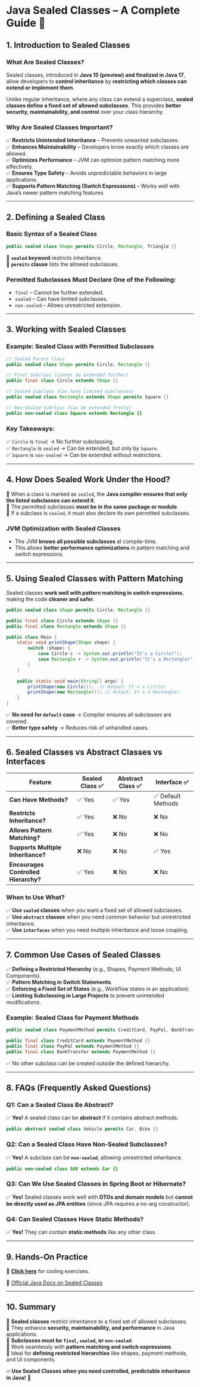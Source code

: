# **Java Sealed Classes – A Complete Guide** 🚀  

## **1. Introduction to Sealed Classes**  

### **What Are Sealed Classes?**  

Sealed classes, introduced in **Java 15 (preview) and finalized in Java 17**, allow developers to **control inheritance** by **restricting which classes can extend or implement them**.  

Unlike regular inheritance, where any class can extend a superclass, **sealed classes define a fixed set of allowed subclasses**. This provides **better security, maintainability, and control** over your class hierarchy.  

### **Why Are Sealed Classes Important?**  

✅ **Restricts Unintended Inheritance** – Prevents unwanted subclasses.  
✅ **Enhances Maintainability** – Developers know exactly which classes are allowed.  
✅ **Optimizes Performance** – JVM can optimize pattern matching more effectively.  
✅ **Ensures Type Safety** – Avoids unpredictable behaviors in large applications.  
✅ **Supports Pattern Matching (Switch Expressions)** – Works well with Java’s newer pattern matching features.  

---

## **2. Defining a Sealed Class**  

### **Basic Syntax of a Sealed Class**  
```java
public sealed class Shape permits Circle, Rectangle, Triangle {}
```
🔹 **`sealed` keyword** restricts inheritance.  
🔹 **`permits` clause** lists the allowed subclasses.  

### **Permitted Subclasses Must Declare One of the Following:**  
- `final` – Cannot be further extended.  
- `sealed` – Can have limited subclasses.  
- `non-sealed` – Allows unrestricted extension.  

---

## **3. Working with Sealed Classes**  

### **Example: Sealed Class with Permitted Subclasses**  
```java
// Sealed Parent Class
public sealed class Shape permits Circle, Rectangle {}

// Final Subclass (Cannot be extended further)
public final class Circle extends Shape {}

// Sealed Subclass (Can have limited subclasses)
public sealed class Rectangle extends Shape permits Square {}

// Non-Sealed Subclass (Can be extended freely)
public non-sealed class Square extends Rectangle {}
```

### **Key Takeaways:**  
✅ `Circle` is `final` → No further subclassing.  
✅ `Rectangle` is `sealed` → Can be extended, but only by `Square`.  
✅ `Square` is `non-sealed` → Can be extended without restrictions.  

---

## **4. How Does Sealed Work Under the Hood?**  

🔹 When a class is marked as `sealed`, the **Java compiler ensures that only the listed subclasses can extend it**.  
🔹 The permitted subclasses **must be in the same package or module**.  
🔹 If a subclass is `sealed`, it must also declare its own permitted subclasses.  

### **JVM Optimization with Sealed Classes**  
- The JVM **knows all possible subclasses** at compile-time.  
- This allows **better performance optimizations** in pattern matching and switch expressions.  

---

## **5. Using Sealed Classes with Pattern Matching**  

Sealed classes **work well with pattern matching in switch expressions**, making the code **cleaner and safer**.  

```java
public sealed class Shape permits Circle, Rectangle {}

public final class Circle extends Shape {}
public final class Rectangle extends Shape {}

public class Main {
    static void printShape(Shape shape) {
        switch (shape) {
            case Circle c -> System.out.println("It's a Circle!");
            case Rectangle r -> System.out.println("It's a Rectangle!");
        }
    }

    public static void main(String[] args) {
        printShape(new Circle());  // Output: It's a Circle!
        printShape(new Rectangle()); // Output: It's a Rectangle!
    }
}
```
✅ **No need for `default` case** → Compiler ensures all subclasses are covered.  
✅ **Better type safety** → Reduces risk of unhandled cases.  

---

## **6. Sealed Classes vs Abstract Classes vs Interfaces**  

| Feature            | Sealed Class ✅ | Abstract Class ✅ | Interface ✅ |
|--------------------|---------------|-----------------|-------------|
| **Can Have Methods?** | ✅ Yes | ✅ Yes | ✅ Default Methods |
| **Restricts Inheritance?** | ✅ Yes | ❌ No | ❌ No |
| **Allows Pattern Matching?** | ✅ Yes | ❌ No | ❌ No |
| **Supports Multiple Inheritance?** | ❌ No | ❌ No | ✅ Yes |
| **Encourages Controlled Hierarchy?** | ✅ Yes | ❌ No | ❌ No |

### **When to Use What?**  
✅ **Use `sealed` classes** when you want a fixed set of allowed subclasses.  
✅ **Use `abstract` classes** when you need common behavior but unrestricted inheritance.  
✅ **Use `interfaces`** when you need multiple inheritance and loose coupling.  

---

## **7. Common Use Cases of Sealed Classes**  

✅ **Defining a Restricted Hierarchy** (e.g., Shapes, Payment Methods, UI Components).  
✅ **Pattern Matching in Switch Statements**.  
✅ **Enforcing a Fixed Set of States** (e.g., Workflow states in an application).  
✅ **Limiting Subclassing in Large Projects** to prevent unintended modifications.  

### **Example: Sealed Class for Payment Methods**
```java
public sealed class PaymentMethod permits CreditCard, PayPal, BankTransfer {}

public final class CreditCard extends PaymentMethod {}
public final class PayPal extends PaymentMethod {}
public final class BankTransfer extends PaymentMethod {}
```
✅ No other subclass can be created outside the defined hierarchy.  

---

## **8. FAQs (Frequently Asked Questions)**  

### **Q1: Can a Sealed Class Be Abstract?**  
✅ **Yes!** A sealed class can be **abstract** if it contains abstract methods.  
```java
public abstract sealed class Vehicle permits Car, Bike {}
```

### **Q2: Can a Sealed Class Have Non-Sealed Subclasses?**  
✅ **Yes!** A subclass can be **`non-sealed`**, allowing unrestricted inheritance.  
```java
public non-sealed class SUV extends Car {}
```

### **Q3: Can We Use Sealed Classes in Spring Boot or Hibernate?**  
✅ **Yes!** Sealed classes work well with **DTOs and domain models** but **cannot be directly used as JPA entities** (since JPA requires a no-arg constructor).  

### **Q4: Can Sealed Classes Have Static Methods?**  
✅ **Yes!** They can contain **static methods** like any other class.  

---

## **9. Hands-On Practice**  
📂 **[Click here](./sealed-classes-practice)** for coding exercises.  

📖 [Official Java Docs on Sealed Classes](https://docs.oracle.com/en/java/javase/17/language/sealed-classes-and-interfaces.html)  

---

## **10. Summary**  

🔹 **Sealed classes** restrict inheritance to a fixed set of allowed subclasses.  
🔹 They enhance **security, maintainability, and performance** in Java applications.  
🔹 **Subclasses must be `final`, `sealed`, or `non-sealed`**.  
🔹 Work seamlessly with **pattern matching and switch expressions**.  
🔹 Ideal for **defining restricted hierarchies** like shapes, payment methods, and UI components.  

🔥 **Use Sealed Classes when you need controlled, predictable inheritance in Java!** 🚀